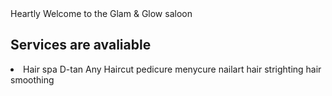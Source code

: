 <html>
  <head>Heartly Welcome to the Glam & Glow saloon
  <body><h2>Services are avaliable</h2>
    <li>Hair spa
      D-tan 
      Any Haircut
      pedicure
      menycure
      nailart
      hair strighting
      hair smoothing</li>
  </body>
  </head>
</html>
